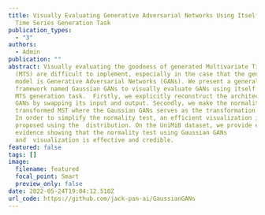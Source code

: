```yaml
---
title: Visually Evaluating Generative Adversarial Networks Using Itself under
  Time Series Generation Task
publication_types:
  - "3"
authors:
  - Admin
publication: ""
abstract: Visually evaluating the goodness of generated Multivariate Time Series
  (MTS) are difficult to implement, especially in the case that the generative
  model is Generative Adversarial Networks (GANs). We present a general
  framework named Gaussian GANs to visually evaluate GANs using itself under the
  MTS generation task.  Firstly, we explicitly reconstruct the architecture of
  GANs by swapping its input and output. Secondly, we make the normality test of
  transformed MST where the Gaussian GANs serves as the transformation function.
  In order to simplify the normality test, an efficient visualization is
  proposed using the  distribution. On the UniMiB dataset, we provide empirical
  evidence showing that the normality test using Gaussian GANs
  and  visualization is effective and credible.
featured: false
tags: []
image:
  filename: featured
  focal_point: Smart
  preview_only: false
date: 2022-05-24T19:04:12.510Z
url_code: https://github.com/jack-pan-ai/GaussianGANs
---
```

